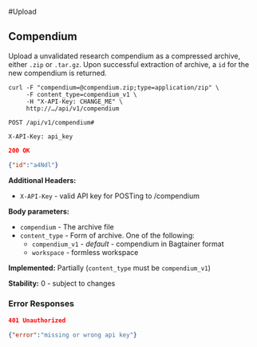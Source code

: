 #Upload

## Compendium

Upload a unvalidated research compendium as a compressed archive, either `.zip` or `.tar.gz`. Upon successful extraction of archive, a `id` for the new compendium is returned.

```
curl -F "compendium=@compendium.zip;type=application/zip" \
     -F content_type=compendium_v1 \ 
     -H "X-API-Key: CHANGE_ME" \
     http://…/api/v1/compendium 
```

```
POST /api/v1/compendium#

X-API-Key: api_key
```

```json
200 OK

{"id":"a4Ndl"}
```
__Additional Headers:__

* `X-API-Key` - valid API key for POSTing to /compendium

__Body parameters:__

* `compendium` - The archive file
* `content_type` - Form of archive. One of the following:
    * `compendium_v1` - _default_ - compendium in Bagtainer format
    * `workspace` - formless workspace

__Implemented:__ Partially (`content_type` must be `compendium_v1`)

__Stability:__ 0 - subject to changes

### Error Responses

```json
401 Unauthorized

{"error":"missing or wrong api key"}
```
